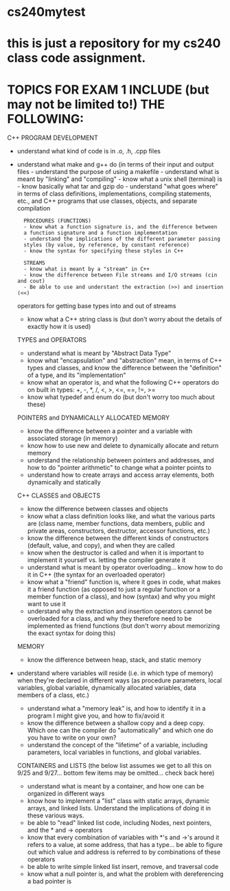 # cs240mytest
this is just a repository for my cs240 class code assignment.
=======================================================================
TOPICS FOR EXAM 1 INCLUDE (but may not be limited to!) THE FOLLOWING:
=======================================================================
C++ PROGRAM DEVELOPMENT
- understand what kind of code is in .o, .h, .cpp files
- understand what make and g++ do (in terms of their input
        and output files
        - understand the purpose of using a makefile
        - understand what is meant by "linking" and "compiling"
        - know what a unix shell (terminal) is
        - know basically what tar and gzip do
        - understand "what goes where" in terms of class definitions,
        implementations, compiling statements, etc., and C++ programs
        that use classes, objects, and separate compilation

        PROCEDURES (FUNCTIONS)
        - know what a function signature is, and the difference between
        a function signature and a function implementation
        - understand the implications of the different parameter passing
        styles (by value, by reference, by constant reference)
        - know the syntax for specifying these styles in C++

        STREAMS
        - know what is meant by a "stream" in C++
        - know the difference between File streams and I/O streams (cin and cout)
        - Be able to use and understant the extraction (>>) and insertion (<<)
    operators for getting base types into and out of streams
    - know what a C++ string class is (but don't worry about the details
            of exactly how it is used)

    TYPES and OPERATORS
    - understand what is meant by "Abstract Data Type"
    - know what "encapsulation" and "abstraction" mean, in terms of
    C++ types and classes, and know the difference between the
    "definition" of a type, and its "implementation"
    - know what an operator is, and what the following C++ operators
    do on built in types: +, -, *, /, <, >, <=, ==, !=, >=
    - know what typedef and enum do (but don't worry too much about these)

    POINTERS and DYNAMICALLY ALLOCATED MEMORY
    - know the difference between a pointer and a variable with
associated storage (in memory)
    - know how to use new and delete to dynamically allocate and return memory
    - understand the relationship between pointers and addresses, and how
    to do "pointer arithmetic" to change what a pointer points to
    - understand how to create arrays and access array elements, both
    dynamically and statically

    C++ CLASSES and OBJECTS
    - know the difference between classes and objects
    - know what a class definition looks like, and what the various parts
    are (class name, member functions, data members, public and private
            areas, constructors, destructor, accessor functions, etc.)
    - know the difference between the different kinds of constructors
    (default, value, and copy), and when they are called
    - know when the destructor is called and when it is important to implement
    it yourself vs. letting the compiler generate it
    - understand what is meant by operator overloading... know how to do it
in C++ (the syntax for an overloaded operator)
    - know what a "friend" function is, where it goes in code, what makes
    it a friend function (as opposed to just a regular function or a
            member function of a class), and how (syntax) and why you might want
    to use it
    - understand why the extraction and insertion operators cannot be overloaded
    for a class, and why they therefore need to be implemented as friend
    functions (but don't worry about memorizing the exact syntax for doing
            this)

    MEMORY
    - know the difference between heap, stack, and static memory
- understand where variables will reside (i.e. in which type of memory)
    when they're declared in different ways (as procedure parameters, local
            variables, global variable, dynamically allocated variables, data members
            of a class, etc.)
    - understand what a "memory leak" is, and how to identify it in a program
    I might give you, and how to fix/avoid it
    - know the difference between a shallow copy and a deep copy.  Which one
    can the compiler do "automatically" and which one do you have to write
    on your own?
    - understand the concept of the "lifetime" of a variable, including
    parameters, local variables in functions, and global variables.

    CONTAINERS and LISTS (the below list assumes we get to all this on 9/25 and 9/27...
            bottom few items may be omitted... check back here)
    - understand what is meant by a container, and how one can be organized
    in different ways
    - know how to implement a "list" class with static arrays, dynamic arrays,
    and linked lists.  Understand the implications of doing it in these
    various ways.
    - be able to "read" linked list code, including Nodes, next pointers,
    and the * and -> operators
    - know that every combination of variables with *'s and ->'s around it
    refers to a value, at some address, that has a type... be able to figure
    out which value and address is referred to by combinations of these
    operators
    - be able to write simple linked list insert, remove, and traversal code
    - know what a null pointer is, and what the problem with dereferencing
    a bad pointer is
